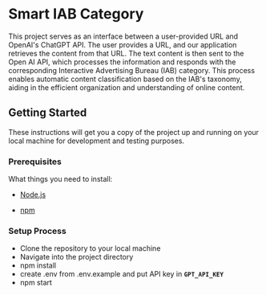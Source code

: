 # Smart IAB Category

This project serves as an interface between a user-provided URL and OpenAI's ChatGPT API. The user provides a URL, and our application retrieves the content from that URL. The text content is then sent to the Open AI API, which processes the information and responds with the corresponding Interactive Advertising Bureau (IAB) category. This process enables automatic content classification based on the IAB's taxonomy, aiding in the efficient organization and understanding of online content.

## Getting Started

These instructions will get you a copy of the project up and running on your local machine for development and testing purposes.

### Prerequisites

What things you need to install:

- [Node.js](https://nodejs.org/en/download/)

- [npm](https://www.npmjs.com/get-npm)

### Setup Process
- Clone the repository to your local machine
- Navigate into the project directory
- npm install 
- create .env from .env.example and put API key in **`GPT_API_KEY`**
- npm start

